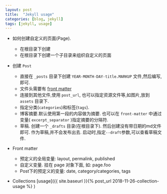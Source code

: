 ```yaml
---
layout: post
title:  "Jekyll usage"
categories: [blog, jekyll]
tags: [jekyll, usage]
---
```


+ 如何创建自定义的页面(Page).
  - 在根目录下创建
  - 在根目录下创建一个子目录来组织自定义的页面
  
+ 创建 `Post`
  - 直接在 `_posts` 目录下创建 `YEAR-MONTH-DAY-title.MARKUP` 文件,然后编写,即可.
  - 文件头需要有 [front matter](https://jekyllrb.com/docs/front-matter/ ) 
  - 连接到其他文件,使用 `post_url`, 也可以指定资源文件等,如图片,放到 `assets` 目录下.
  - 指定分类(`categories`)和标签(`tags`).
  - 博客摘要.默认使用第一段的内容做为摘要. 也可以在 `front-matter` 中通过变量( `excerpt_separator` )指定摘要的分隔符.
  - 草稿. 创建一个 `_drafts` 目录(在根目录下). 然后创建没有带日期的md文件即可. 作为草稿,并不会发布出去. 启动时,指定`--draft`参数,可以查看草稿文件.

+ Front matter
  - 预定义的全局变量: layout, permalink, published
  - 自定义变量. 挂在 page 对象下面, 如: page.foo
  - Post下的预定义的变量: date, category/categories, tags

+ Collections [usage]({{ site.baseurl }}{% post_url 2018-11-26-collection-usage %} ) 





